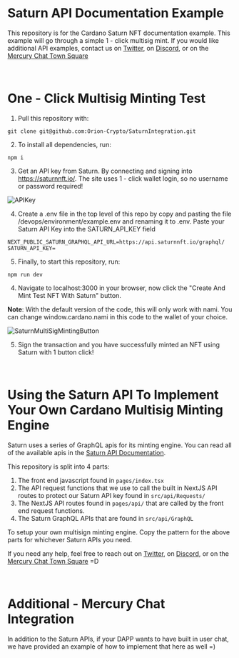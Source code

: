 # Saturn API Documentation Example

This repository is for the Cardano Saturn NFT documentation example. This example will go through a simple 1 - click multisig mint.
If you would like additional API examples, contact us on [Twitter](https://twitter.com/SaturnNFTio), on [Discord](http://discord.gg/NvVNfQmPjp), or on the [Mercury Chat Town Square](https://mercurychat.io/)

<br />

# One - Click Multisig Minting Test

1. Pull this repository with:

```
git clone git@github.com:Orion-Crypto/SaturnIntegration.git
```

2. To install all dependencies, run:

```
npm i
```

3. Get an API key from Saturn. By connecting and signing into https://saturnnft.io/. The site uses 1 - click wallet login, so no username or password required!

![APIKey](https://user-images.githubusercontent.com/17760631/201388005-8c64ca27-8441-463a-9ca0-6ee19ed44d94.jpg)

4. Create a .env file in the top level of this repo by copy and pasting the file /devops/environment/example.env and renaming it to .env. Paste your Saturn API Key into the SATURN_API_KEY field

```
NEXT_PUBLIC_SATURN_GRAPHQL_API_URL=https://api.saturnnft.io/graphql/
SATURN_API_KEY=
```

5. Finally, to start this repository, run:

```
npm run dev
```

4. Navigate to localhost:3000 in your browser, now click the "Create And Mint Test NFT With Saturn" button.

<b>Note</b>: With the default version of the code, this will only work with nami. You can change window.cardano.nami in this code to the wallet of your choice.

![SaturnMultiSigMintingButton](https://user-images.githubusercontent.com/17760631/201388779-bcb5a47d-6dd7-45d4-b846-38b251580bf3.PNG)

5. Sign the transaction and you have successfully minted an NFT using Saturn with 1 button click!

<br />

# Using the Saturn API To Implement Your Own Cardano Multisig Minting Engine

Saturn uses a series of GraphQL apis for its minting engine. You can read all of the available apis in the [Saturn API Documentation](https://saturnnft.io/documentation).

This repository is split into 4 parts:

1. The front end javascript found in `pages/index.tsx`
2. The API request functions that we use to call the built in NextJS API routes to protect our Saturn API key found in `src/api/Requests/`
3. The NextJS API routes found in `pages/api/` that are called by the front end request functions.
4. The Saturn GraphQL APIs that are found in `src/api/GraphQL`

To setup your own multisign minting engine. Copy the pattern for the above parts for whichever Saturn APIs you need.

If you need any help, feel free to reach out on [Twitter](https://twitter.com/SaturnNFTio), on [Discord](http://discord.gg/NvVNfQmPjp), or on the [Mercury Chat Town Square](https://mercurychat.io/) =D

<br />

# Additional - Mercury Chat Integration

In addition to the Saturn APIs, if your DAPP wants to have built in user chat, we have provided an example of how to implement that here as well =)
